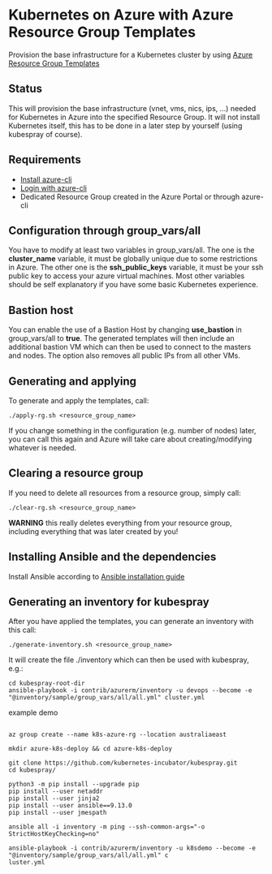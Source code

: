 # Kubernetes on Azure with Azure Resource Group Templates

Provision the base infrastructure for a Kubernetes cluster by using [Azure Resource Group Templates](https://docs.microsoft.com/en-us/azure/azure-resource-manager/resource-group-authoring-templates)

## Status

This will provision the base infrastructure (vnet, vms, nics, ips, ...) needed for Kubernetes in Azure into the specified
Resource Group. It will not install Kubernetes itself, this has to be done in a later step by yourself (using kubespray of course).

## Requirements

- [Install azure-cli](https://docs.microsoft.com/en-us/cli/azure/install-azure-cli?view=azure-cli-latest)
- [Login with azure-cli](https://docs.microsoft.com/en-us/cli/azure/authenticate-azure-cli?view=azure-cli-latest)
- Dedicated Resource Group created in the Azure Portal or through azure-cli

## Configuration through group_vars/all

You have to modify at least two variables in group_vars/all. The one is the **cluster_name** variable, it must be globally
unique due to some restrictions in Azure. The other one is the **ssh_public_keys** variable, it must be your ssh public
key to access your azure virtual machines. Most other variables should be self explanatory if you have some basic Kubernetes
experience.

## Bastion host

You can enable the use of a Bastion Host by changing **use_bastion** in group_vars/all to **true**. The generated
templates will then include an additional bastion VM which can then be used to connect to the masters and nodes. The option
also removes all public IPs from all other VMs.

## Generating and applying

To generate and apply the templates, call:

```shell
./apply-rg.sh <resource_group_name>
```

If you change something in the configuration (e.g. number of nodes) later, you can call this again and Azure will
take care about creating/modifying whatever is needed.

## Clearing a resource group

If you need to delete all resources from a resource group, simply call:

```shell
./clear-rg.sh <resource_group_name>
```

**WARNING** this really deletes everything from your resource group, including everything that was later created by you!

## Installing Ansible and the dependencies

Install Ansible according to [Ansible installation guide](/docs/ansible/ansible.md#installing-ansible)

## Generating an inventory for kubespray

After you have applied the templates, you can generate an inventory with this call:

```shell
./generate-inventory.sh <resource_group_name>
```

It will create the file ./inventory which can then be used with kubespray, e.g.:

```shell
cd kubespray-root-dir
ansible-playbook -i contrib/azurerm/inventory -u devops --become -e "@inventory/sample/group_vars/all/all.yml" cluster.yml
```
example demo 

```shell

az group create --name k8s-azure-rg --location australiaeast

mkdir azure-k8s-deploy && cd azure-k8s-deploy

git clone https://github.com/kubernetes-incubator/kubespray.git
cd kubespray/

python3 -m pip install --upgrade pip
pip install --user netaddr
pip install --user jinja2
pip install --user ansible==9.13.0
pip install --user jmespath

ansible all -i inventory -m ping --ssh-common-args="-o StrictHostKeyChecking=no"

ansible-playbook -i contrib/azurerm/inventory -u k8sdemo --become -e "@inventory/sample/group_vars/all/all.yml" c
luster.yml

```
